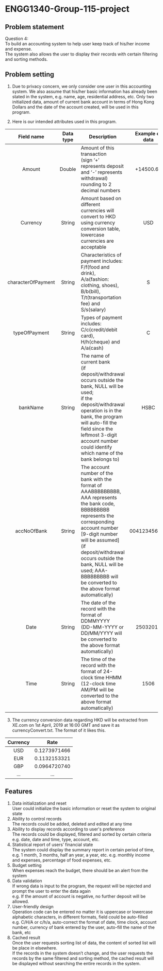 # ENGG1340-Group-115-project

## Problem statement
Question 4: <br/>
To build an accounting system to help user keep track of his/her income and expense. <br/>
The system also allows the user to display their records with certain filtering and sorting methods.

## Problem setting
1.  Due to privacy concern, we only consider one user in this accounting system. We also assume that his/her basic information has already been stated in the system, e.g. name, age, residential address, etc. Only two initialized data, amount of current bank account in terms of Hong Kong Dollars and the date of the account created, will be used in this program.

2.  Here is our intended attributes used in this program.

|     Field name     | Data type |          Description          |  Example of data  |
|     :----------:   |:---------:|          -----------          | :---------------: |
|       Amount       |   Double  | Amount of this transaction <br/>                                                                                                       (sign ‘+’ represents deposit and ‘-’ represents withdrawal) rounding to 2 decimal numbers | +14500.67 |
|      Currency      |   String  | Amount based on different currencies will convert to HKD using currency conversion table, lowercase currencies are acceptable | USD |
| characterOfPayment |   String  | Characteristics of payment includes: <br/>                                                                                              F/f(food and drink), A/a(fashion: clothing, shoes), B/b(bill), T/t(transportation fee) and S/s(salary) | S |
|   typeOfPayment    |   String  | Types of payment includes: <br/>                                                                                                        C/c(credit/debit card), H/h(cheque) and A/a(cash) | C |
|     bankName       |   String  | The name of current bank <br/>                                                                                                          (if deposit/withdrawal occurs outside the bank, NULL will be used; <br/>                                                                 if the deposit/withdrawal operation is in the bank, the program will auto-fill the field since the                                       leftmost 3-digit account number could identify which name of the bank belongs to) | HSBC |
|     accNoOfBank    |   String  | The account number of the bank with the format of AAABBBBBBBBB, AAA represents the bank code, BBBBBBBBB represents the corresponding account number [9-digit number will be assumed] <br/>                                                      (if deposit/withdrawal occurs outside the bank, NULL will be used; AAA-BBBBBBBBB will be converted to the above format automatically) | 004123456789 |
|       Date         |   String  | The date of the record with the format of DDMMYYYY <br/>                                                                                (DD-MM-YYYY or DD/MM/YYYY will be converted to the above format automatically) | 25032019 |
|       Time         |   String  | The time of the record with the format of 24-clock time HHMM <br/>                                                                      (12-clock time AM/PM will be converted to the above format automatically) | 1506 |

3.  The currency conversion data regarding HKD will be extracted from XE.com on 1st April, 2019 at 16:00 GMT and save it as currencyConvert.txt. The format of it likes this.

|  Currency  |     Rate     |
| :--------: |      :--:    |
|     USD    | 0.1273971466 |
|     EUR    | 0.1132153321 |
|     GBP    | 0.0964720740 |
|     ...    |      ...     |



## Features
1.	Data initialization and reset <br/>
    User could initialize the basic information or reset the system to original state
2.	Ability to control records  <br/>
    The records could be added, deleted and edited at any time
3.	Ability to display records according to user's preference <br/>
    The records could be displayed, filtered and sorted by certain criteria <br/>                                                           e.g. date, date and time, type, account, etc.
4.	Statistical report of users’ financial state <br/>                                                                                       The system could display the summary report in certain period of time, e.g. 1 month, 3 months, half an year, a year, etc.
    e.g. monthly income and expenses, percentage of food expenses, etc.
5.	Budget setting <br/>                                                                                                                     When expenses reach the budget, there should be an alert from the system
6.	Data validation <br/>
    If wrong data is input to the program, the request will be rejected and prompt the user to enter the data again <br/>
    e.g. If the amount of account is negative, no further deposit will be allowed.
7.	User-friendly design <br/>
    Operation code can be entered no matter it is uppercase or lowercase alphabetic characters, in different formats, field could be auto-filled <br/>                                                                                                                           e.g. C/H/A or c/h/a, auto-correct the format of date, time clock, account number, currency of bank entered by the user, auto-fill       the name of the bank, etc
8.	Cached result <br/>
    Once the user requests sorting list of data, the content of sorted list will be place in elsewhere. <br/>                               If the records in the system doesn’t change, and the user requests the records by the same filtered and sorting method, the cached       result will be displayed without searching the entire records in the system.
